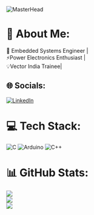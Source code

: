 ![MasterHead](https://github.com/user-attachments/assets/0c2d99f9-9037-47b2-9790-d68b6c023d84)
# 💫 About Me:
🎯 Embedded Systems Engineer | <br>⚡Power Electronics Enthusiast | <br>💡Vector India Trainee| 


## 🌐 Socials:
[![LinkedIn](https://img.shields.io/badge/LinkedIn-%230077B5.svg?logo=linkedin&logoColor=white)](https://linkedin.com/in/https://www.linkedin.com/in/prathamesh-salunkhe4/) 


# 💻 Tech Stack:
![C](https://img.shields.io/badge/c-%2300599C.svg?style=for-the-badge&logo=c&logoColor=white) ![Arduino](https://img.shields.io/badge/-Arduino-00979D?style=for-the-badge&logo=Arduino&logoColor=white) ![C++](https://img.shields.io/badge/c++-%2300599C.svg?style=for-the-badge&logo=c%2B%2B&logoColor=white)
# 📊 GitHub Stats:
![](https://github-readme-stats.vercel.app/api?username=prathameshsalunkhe&theme=github_dark&hide_border=false&include_all_commits=false&count_private=false)<br/>
![](https://github-readme-streak-stats.herokuapp.com/?user=prathameshsalunkhe&theme=github_dark&hide_border=false)<br/>
![](https://github-readme-stats.vercel.app/api/top-langs/?username=prathameshsalunkhe&theme=github_dark&hide_border=false&include_all_commits=false&count_private=false&layout=compact)

<!-- Proudly created with GPRM ( https://gprm.itsvg.in ) -->
